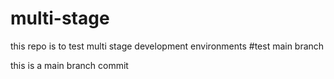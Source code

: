 # multi-stage
this repo is to test multi stage development environments
#test main branch




this is a main branch commit